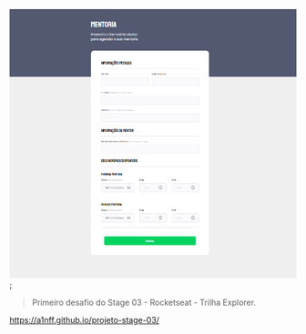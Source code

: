 ![preview](./images/desafio-stage03.PNG);

> Primeiro desafio do Stage 03 - Rocketseat - Trilha Explorer.

https://a1nff.github.io/projeto-stage-03/
